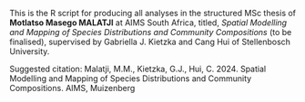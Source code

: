 This is the R script for producing all analyses in the structured MSc thesis of **Motlatso Masego MALATJI** at AIMS South Africa,
titled, _Spatial Modelling and Mapping of Species Distributions and Community Compositions_ (to be finalised), 
supervised by Gabriella J. Kietzka and Cang Hui of Stellenbosch University.

Suggested citation:
Malatji, M.M., Kietzka, G.J., Hui, C. 2024. Spatial Modelling and Mapping of Species Distributions and Community Compositions. AIMS, Muizenberg

